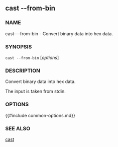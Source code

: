 ## cast --from-bin

### NAME

cast---from-bin - Convert binary data into hex data.

### SYNOPSIS

``cast --from-bin`` [*options*]

### DESCRIPTION

Convert binary data into hex data.

The input is taken from stdin.

### OPTIONS

{{#include common-options.md}}

### SEE ALSO

[cast](./cast.md)
